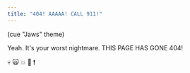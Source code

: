 ```yaml
---
title: "404! AAAAA! CALL 911!"
---
```


(cue "Jaws" theme)

Yeah. It's your worst nightmare. THIS PAGE HAS GONE 404!

:skull: :scream_cat: :collision: :anger: :exclamation:
